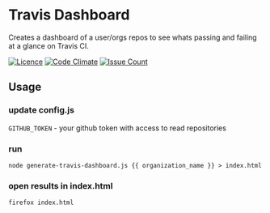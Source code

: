 # Travis Dashboard
Creates a dashboard of a user/orgs repos to see whats passing and failing at a glance on Travis CI.

[![Licence](https://img.shields.io/badge/Licence-ISC-blue.svg)](https://opensource.org/licenses/ISC) [![Code Climate](https://codeclimate.com/github/stevenharradine/travis-dashboard/badges/gpa.svg)](https://codeclimate.com/github/stevenharradine/travis-dashboard) [![Issue Count](https://codeclimate.com/github/stevenharradine/travis-dashboard/badges/issue_count.svg)](https://codeclimate.com/github/stevenharradine/travis-dashboard)

## Usage
### update config.js
`GITHUB_TOKEN` - your github token with access to read repositories

### run
```
node generate-travis-dashboard.js {{ organization_name }} > index.html
```

### open results in index.html
```
firefox index.html
```

